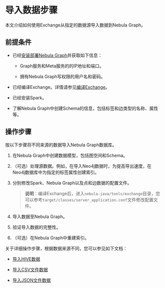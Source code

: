 # 导入数据步骤

本文介绍如何使用Exchange从指定的数据源导入数据到Nebula Graph。

## 前提条件

- 已经[安装部署Nebula Graph](https://docs.nebula-graph.com.cn/2.0/#dba)并获取如下信息：

  - Graph服务和Meta服务的的IP地址和端口。

  - 拥有Nebula Graph写权限的用户名和密码。

- 已经编译Exchange。详情请参见[编译Exchange](../ex-ug-compile.md)。

- 已经安装Spark。

- 了解Nebula Graph中创建Schema的信息，包括标签和边类型的名称、属性等。

## 操作步骤

按以下步骤将不同来源的数据导入Nebula Graph数据库。

1. 在Nebula Graph中创建数据模型，包括图空间和Schema。

2. （可选）处理源数据。例如，在导入Neo4j数据时，为提高导出速度，在Neo4j数据库中为指定的标签属性创建索引。

3. 分别修改Spark、Nebula Graph以及点和边数据的配置文件。

   > **说明**：编译Exchange后，进入`nebula-java/tools/exchange`目录，您可以参考`target/classes/server_application.conf`文件修改配置文件。

4. 导入数据至Nebula Graph。

5. 验证导入数据的完整性。

6. （可选）在Nebula Graph中重建索引。

关于详细操作步骤，根据数据来源不同，您可以参见如下文档：

- [导入HIVE数据](ex-ug-import-hive.md)

- [导入CSV文件数据](ex-ug-import-from-csv.md)

- [导入JSON文件数据](ex-ug-import-json.md)

<!---
client:parquet、ORC、neo4j、hbase、pulsar、kafka
SST
>